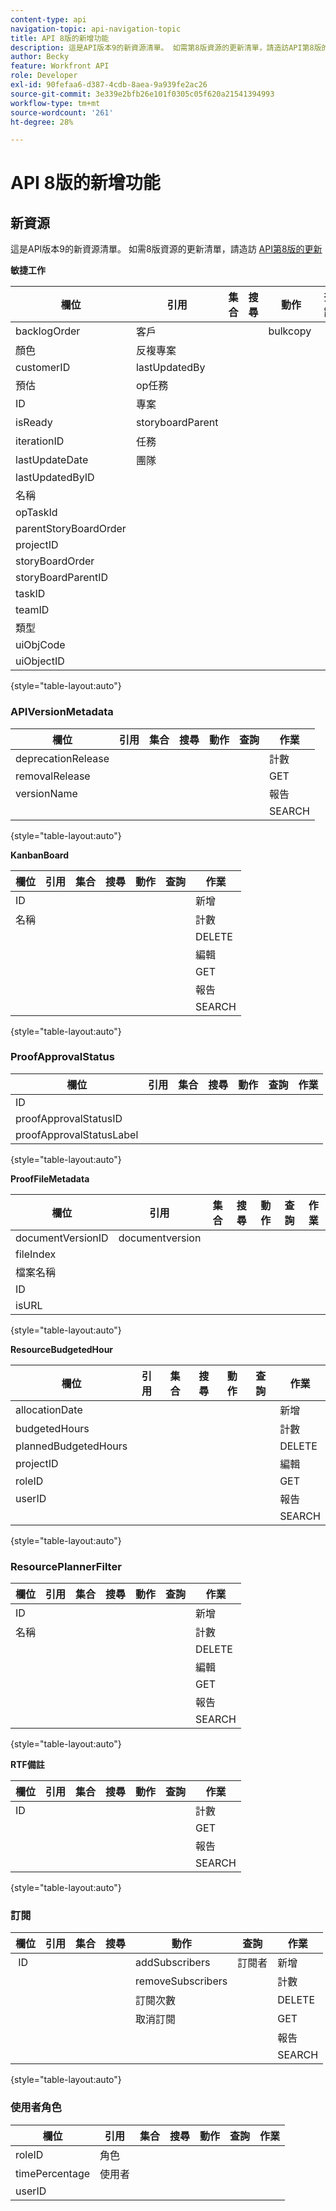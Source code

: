 ```yaml
---
content-type: api
navigation-topic: api-navigation-topic
title: API 8版的新增功能
description: 這是API版本9的新資源清單。 如需第8版資源的更新清單，請造訪API第8版的更新
author: Becky
feature: Workfront API
role: Developer
exl-id: 90fefaa6-d387-4cdb-8aea-9a939fe2ac26
source-git-commit: 3e339e2bfb26e101f0305c05f620a21541394993
workflow-type: tm+mt
source-wordcount: '261'
ht-degree: 28%

---
```


# API 8版的新增功能

## 新資源

這是API版本9的新資源清單。 如需8版資源的更新清單，請造訪 [API第8版的更新](../../wf-api/api/new-api-version-8-updates.md)

**敏捷工作**

| 欄位 | 引用 | 集合 | 搜尋 | 動作 | 查詢 | 作業 |
|---|---|---|---|---|---|---|
| backlogOrder | 客戶 |   |   | bulkcopy  |   | 複製 |
| 顏色 | 反複專案  |   |   |   |   | 計數 |
| customerID | lastUpdatedBy |   |   |   |   | DELETE |
| 預估 | op任務 |   |   |   |   | 編輯 |
| ID | 專案 |   |   |   |   | GET  |
| isReady | storyboardParent |   |   |   |   | 報告 |
| iterationID | 任務 |   |   |   |   | SEARCH |
| lastUpdateDate | 團隊 |   |   |   |   |   |
| lastUpdatedByID |   |   |   |   |   |   |
| 名稱 |   |   |   |   |   |   |
| opTaskId |   |   |   |   |   |   |
| parentStoryBoardOrder |   |   |   |   |   |   |
| projectID |   |   |   |   |   |   |
| storyBoardOrder |   |   |   |   |   |   |
| storyBoardParentID |   |   |   |   |   |   |
| taskID  |   |   |   |   |   |   |
| teamID |   |   |   |   |   |   |
| 類型 |   |   |   |   |   |   |
| uiObjCode |   |   |   |   |   |   |
| uiObjectID |   |   |   |   |   |   |

{style="table-layout:auto"}

### APIVersionMetadata

| 欄位 | 引用 | 集合 | 搜尋 | 動作 | 查詢 | 作業 |
|---|---|---|---|---|---|---|
| deprecationRelease |   |   |   |   |   | 計數  |
| removalRelease |   |   |   |   |   | GET |
| versionName |   |   |   |   |   | 報告 |
|   |   |   |   |   |   | SEARCH |

{style="table-layout:auto"}

**KanbanBoard**

| 欄位 | 引用 | 集合 | 搜尋 | 動作 | 查詢 | 作業 |
|---|---|---|---|---|---|---|
| ID |   |   |   |   |   | 新增 |
| 名稱 |   |   |   |   |   | 計數 |
|   |   |   |   |   |   | DELETE |
|   |   |   |   |   |   | 編輯 |
|   |   |   |   |   |   | GET |
|   |   |   |   |   |   | 報告 |
|   |   |   |   |   |   | SEARCH |

{style="table-layout:auto"}

### ProofApprovalStatus

| 欄位 | 引用 | 集合 | 搜尋 | 動作 | 查詢 | 作業 |
|---|---|---|---|---|---|---|
| ID |   |   |   |   |   |   |
| proofApprovalStatusID |   |   |   |   |   |   |
| proofApprovalStatusLabel |   |   |   |   |   |   |

{style="table-layout:auto"}

**ProofFileMetadata**

| 欄位 | 引用 | 集合 | 搜尋 | 動作 | 查詢 | 作業 |
|---|---|---|---|---|---|---|
| documentVersionID | documentversion |   |   |   |   |   |
| fileIndex |   |   |   |   |   |   |
| 檔案名稱 |   |   |   |   |   |   |
| ID |   |   |   |   |   |   |
| isURL |   |   |   |   |   |   |

{style="table-layout:auto"}

**ResourceBudgetedHour**

| 欄位 | 引用 | 集合 | 搜尋 | 動作 | 查詢 | 作業 |
|---|---|---|---|---|---|---|
| allocationDate |   |   |   |   |   | 新增 |
| budgetedHours |   |   |   |   |   | 計數 |
| plannedBudgetedHours |   |   |   |   |   | DELETE |
| projectID |   |   |   |   |   | 編輯 |
| roleID |   |   |   |   |   | GET |
| userID |   |   |   |   |   | 報告 |
|   |   |   |   |   |   | SEARCH |

{style="table-layout:auto"}

### ResourcePlannerFilter

| 欄位 | 引用 | 集合 | 搜尋 | 動作 | 查詢 | 作業 |
|---|---|---|---|---|---|---|
| ID |   |   |   |   |   | 新增 |
| 名稱 |   |   |   |   |   | 計數 |
|   |   |   |   |   |   | DELETE |
|   |   |   |   |   |   | 編輯 |
|   |   |   |   |   |   | GET |
|   |   |   |   |   |   | 報告 |
|   |   |   |   |   |   | SEARCH |

{style="table-layout:auto"}

**RTF備註**

| 欄位 | 引用 | 集合 | 搜尋 | 動作 | 查詢 | 作業 |
|---|---|---|---|---|---|---|
| ID |   |   |   |   |   | 計數 |
|   |   |   |   |   |   | GET |
|   |   |   |   |   |   | 報告 |
|   |   |   |   |   |   | SEARCH |

{style="table-layout:auto"}

### 訂閱

| 欄位 | 引用 | 集合 | 搜尋 | 動作 | 查詢 | 作業 |
|---|---|---|---|---|---|---|
|  ID |   |   |   | addSubscribers | 訂閱者 | 新增 |
|   |   |   |   | removeSubscribers |   | 計數  |
|   |   |   |   | 訂閱次數 |   | DELETE |
|   |   |   |   | 取消訂閱 |   | GET |
|   |   |   |   |   |   | 報告 |
|   |   |   |   |   |   | SEARCH |

{style="table-layout:auto"}

### 使用者角色

| 欄位 | 引用 | 集合 | 搜尋 | 動作 | 查詢 | 作業 |
|---|---|---|---|---|---|---|
| roleID | 角色 |   |   |   |   |   |
| timePercentage | 使用者 |   |   |   |   |   |
| userID |   |   |   |   |   |   |
